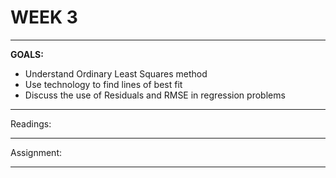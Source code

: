 # WEEK 3
---

**GOALS:**

* Understand Ordinary Least Squares method
* Use technology to find lines of best fit
* Discuss the use of Residuals and RMSE in regression problems

---

Readings:


---

Assignment:



---
